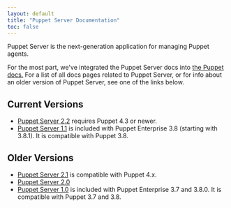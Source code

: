 ```yaml
---
layout: default
title: "Puppet Server Documentation"
toc: false
---
```


Puppet Server is the next-generation application for managing Puppet agents.

For the most part, we've integrated the Puppet Server docs into [the Puppet docs.](/puppet/latest/reference) For a list of all docs pages related to Puppet Server, or for info about an older version of Puppet Server, see one of the links below.

## Current Versions

* [Puppet Server 2.2](./2.2) requires Puppet 4.3 or newer.
* [Puppet Server 1.1](./1.1) is included with Puppet Enterprise 3.8 (starting with 3.8.1). It is compatible with Puppet 3.8.

## Older Versions

* [Puppet Server 2.1](./2.1) is compatible with Puppet 4.x.
* [Puppet Server 2.0](./2.0)
* [Puppet Server 1.0](./1.0) is included with Puppet Enterprise 3.7 and 3.8.0. It is compatible with Puppet 3.7 and 3.8.

